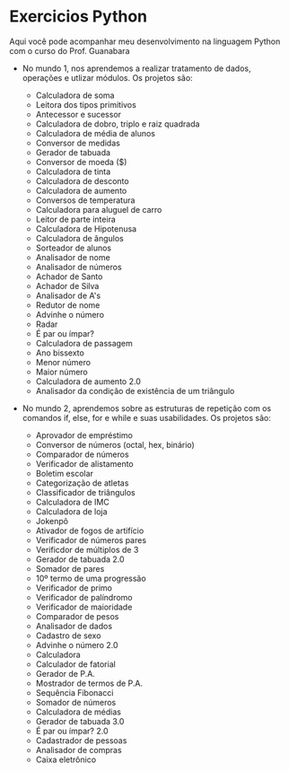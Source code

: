 # Exercicios Python

Aqui você pode acompanhar meu desenvolvimento na linguagem Python com o curso do Prof. Guanabara

- No mundo 1, nos aprendemos a realizar tratamento de dados, operações e utlizar módulos. Os projetos são:
  * Calculadora de soma
  * Leitora dos tipos primitivos
  * Antecessor e sucessor
  * Calculadora de dobro, triplo e raiz quadrada
  * Calculadora de média de alunos
  * Conversor de medidas
  * Gerador de tabuada
  * Conversor de moeda ($)
  * Calculadora de tinta
  * Calculadora de desconto
  * Calculadora de aumento 
  * Conversos de temperatura
  * Calculadora para aluguel de carro
  * Leitor de parte inteira
  * Calculadora de Hipotenusa
  * Calculadora de ângulos
  * Sorteador de alunos
  * Analisador de nome
  * Analisador de números 
  * Achador de Santo
  * Achador de Silva
  * Analisador de A's
  * Redutor de nome
  * Advinhe o número
  * Radar
  * É par ou ímpar?
  * Calculadora de passagem
  * Ano bissexto
  * Menor número
  * Maior número
  * Calculadora de aumento 2.0
  * Analisador da condição de existência de um triângulo 
 
- No mundo 2, aprendemos sobre as estruturas de repetição com os comandos if, else, for e while e suas usabilidades. Os projetos são:
  * Aprovador de empréstimo
  * Conversor de números (octal, hex, binário)
  * Comparador de números
  * Verificador de alistamento
  * Boletim escolar
  * Categorização de atletas
  * Classificador de triângulos
  * Calculadora de IMC
  * Calculadora de loja
  * Jokenpô
  * Ativador de fogos de artifício
  * Verificador de números pares
  * Verificdor de múltiplos de 3 
  * Gerador de tabuada 2.0
  * Somador de pares
  * 10º termo de uma progressão
  * Verificador de primo
  * Verificador de palíndromo
  * Verificador de maioridade
  * Comparador de pesos
  * Analisador de dados
  * Cadastro de sexo
  * Advinhe o número 2.0
  * Calculadora 
  * Calculador de fatorial
  * Gerador de P.A.
  * Mostrador de termos de P.A.
  * Sequência Fibonacci
  * Somador de números
  * Calculadora de médias
  * Gerador de tabuada 3.0
  * É par ou ímpar? 2.0
  * Cadastrador de pessoas
  * Analisador de compras
  * Caixa eletrônico

